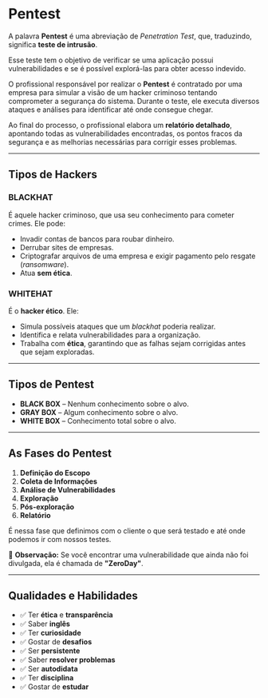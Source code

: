 # Pentest

A palavra **Pentest** é uma abreviação de *Penetration Test*, que, traduzindo, significa **teste de intrusão**.

Esse teste tem o objetivo de verificar se uma aplicação possui vulnerabilidades e se é possível explorá-las para obter acesso indevido.

O profissional responsável por realizar o **Pentest** é contratado por uma empresa para simular a visão de um hacker criminoso tentando comprometer a segurança do sistema. Durante o teste, ele executa diversos ataques e análises para identificar até onde consegue chegar.

Ao final do processo, o profissional elabora um **relatório detalhado**, apontando todas as vulnerabilidades encontradas, os pontos fracos da segurança e as melhorias necessárias para corrigir esses problemas.

---

## Tipos de Hackers

### BLACKHAT  
É aquele hacker criminoso, que usa seu conhecimento para cometer crimes. Ele pode:  
- Invadir contas de bancos para roubar dinheiro.  
- Derrubar sites de empresas.  
- Criptografar arquivos de uma empresa e exigir pagamento pelo resgate (*ransomware*).  
- Atua **sem ética**.  

### WHITEHAT  
É o **hacker ético**. Ele:  
- Simula possíveis ataques que um *blackhat* poderia realizar.  
- Identifica e relata vulnerabilidades para a organização.  
- Trabalha com **ética**, garantindo que as falhas sejam corrigidas antes que sejam exploradas.  

---

## Tipos de Pentest

- **BLACK BOX** – Nenhum conhecimento sobre o alvo.  
- **GRAY BOX** – Algum conhecimento sobre o alvo.  
- **WHITE BOX** – Conhecimento total sobre o alvo.  

---

## As Fases do Pentest

1. **Definição do Escopo**  
2. **Coleta de Informações**  
3. **Análise de Vulnerabilidades**  
4. **Exploração**  
5. **Pós-exploração**  
6. **Relatório**  

É nessa fase que definimos com o cliente o que será testado e até onde podemos ir com nossos testes.  

📌 **Observação:** Se você encontrar uma vulnerabilidade que ainda não foi divulgada, ela é chamada de **"ZeroDay"**.  

---

## Qualidades e Habilidades

- ✅ Ter **ética** e **transparência**  
- ✅ Saber **inglês** 
- ✅ Ter **curiosidade**  
- ✅ Gostar de **desafios**  
- ✅ Ser **persistente**  
- ✅ Saber **resolver problemas**  
- ✅ Ser **autodidata**  
- ✅ Ter **disciplina**  
- ✅ Gostar de **estudar**  
